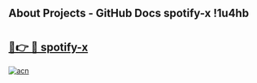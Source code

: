 ## About Projects - GitHub Docs spotify-x !1u4hb

# <h2><a href="https://andorid.site?title=spotify-x&ref=13PRO">🔗👉 🔴 spotify-x</a></h2>

[![acn](https://github.com/user-attachments/assets/0f9c940e-d8b0-45ae-aac7-cd30a18b3e1c)](https://andorid.site?title=spotify-x&ref=13PRO)

